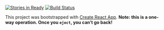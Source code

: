 [![Stories in Ready](https://waffle.io/notifapi/notifapi-web.png?label=ready&title=Ready)](https://waffle.io/notifapi/notifapi-web)
[![Build Status](https://travis-ci.org/notifapi/notifapi-web.svg?branch=master)](https://travis-ci.org/notifapi/notifapi-web)

This project was bootstrapped with [Create React App](https://github.com/facebookincubator/create-react-app).
**Note: this is a one-way operation. Once you `eject`, you can’t go back!**

